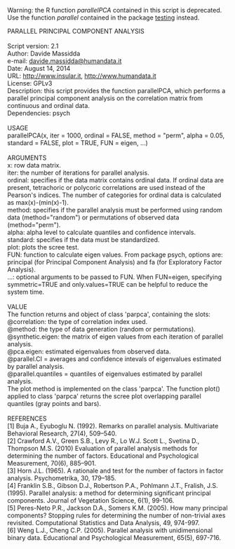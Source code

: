 Warning: the R function <i>parallelPCA</i> contained in this script is deprecated. Use the function <i>parallel</i> contained in the package <a href="https://github.com/DavideMassidda/parpca" tile="the testing package for R">testing<a> instead.

PARALLEL PRINCIPAL COMPONENT ANALYSIS<br>
<br>
Script version: 2.1<br>
Author: Davide Massidda<br>
e-mail: davide.massidda@humandata.it<br>
Date: August 14, 2014<br>
URL: http://www.insular.it, http://www.humandata.it<br>
License: GPLv3<br>
Description: this script provides the function parallelPCA, which performs a parallel
principal component analysis on the correlation matrix from continuous and ordinal data.<br>
Dependencies: psych<br>
<br>
USAGE<br>
parallelPCA(x, iter = 1000, ordinal = FALSE, method = "perm",
            alpha = 0.05, standard = FALSE, plot = TRUE, FUN = eigen, ...)<br>
<br>
ARGUMENTS<br>
x: row data matrix.<br>
iter: the number of iterations for parallel analysis.<br>
ordinal: specifies if the data matrix contains ordinal data. If ordinal data are
         present, tetrachoric or polycoric correlations are used instead of the
         Pearson's indices. The number of categories for ordinal data is calculated
         as max(x)-(min(x)-1).<br>
method: specifies if the parallel analysis must be performed using random data
        (method="random") or permutations of observed data (method="perm").<br>
alpha: alpha level to calculate quantiles and confidence intervals.<br>
standard: specifies if the data must be standardized.<br>
plot: plots the scree test.<br>
FUN: function to calculate eigen values. From package psych, options are: principal
     (for Principal Component Analysis) and fa (for Exploratory Factor Analysis).<br>
...: optional arguments to be passed to FUN. When FUN=eigen, specifying symmetric=TRUE
     and only.values=TRUE can be helpful to reduce the system time.<br>
<br>
VALUE<br>
The function returns and object of class 'parpca', containing the slots:<br>
@correlation: the type of correlation index used.<br>
@method: the type of data generation (random or permutations).<br>
@synthetic.eigen: the matrix of eigen values from each iteration of parallel analysis.<br>
@pca.eigen: estimated eigenvalues from observed data.<br>
@parallel.CI = averages and confidence intevals of eigenvalues estimated by parallel analysis.<br>
@parallel.quantiles = quantiles of eigenvalues estimated by parallel analysis.<br>
The plot method is implemented on the class 'parpca'. The function plot() applied
to class 'parpca' returns the scree plot overlapping parallel quantiles (gray
points and bars).<br>
<br>
REFERENCES<br>
[1] Buja A., Eyuboglu N. (1992). Remarks on parallel analysis. Multivariate Behavioral
      Research, 27(4), 509–540.<br>
[2] Crawford A.V., Green S.B., Levy R., Lo W.J. Scott L., Svetina D., Thompson M.S. (2010)
      Evaluation of parallel analysis methods for determining the number of factors.
      Educational and Psychological Measurement, 70(6), 885–901.<br>
[3] Horn J.L. (1965). A rationale and test for the number of factors in factor analysis.
      Psychometrika, 30, 179–185.<br>
[4] Franklin S.B., Gibson D.J., Robertson P.A., Pohlmann J.T., Fralish, J.S. (1995).
      Parallel analysis: a method for determining significant principal components.
      Journal of Vegetation Science, 6(1), 99-106.<br>
[5] Peres-Neto P.R., Jackson D.A., Somers K.M. (2005). How many principal components?
      Stopping rules for determining the number of non-trivial axes revisited.
      Computational Statistics and Data Analysis, 49, 974-997.<br>
[6] Weng L.J., Cheng C.P. (2005). Parallel analysis with unidimensional binary data.
      Educational and Psychological Measurement, 65(5), 697-716.<br>

